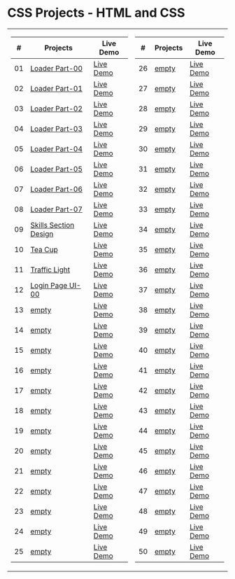  <!-- # 50 Projects in 50 Days - HTML/CSS and JavaScript -->
 # CSS Projects - HTML and CSS

<!-- This is the main repository for all of the projects in the course.

-   [Course Link](https://www.com/50-Projects-In-50-Days) -->

<table>
<tr>
<td>


|  #  | Projects | Live Demo |
| :-: | --------------------------------------------------------------------------------------------------------------------------- | --------------------------------------------------------------------------------- |
| 01  | [Loader Part-00](https://github.com/Rajat0063/CSS-Projects/tree/main/Loaders/Part-00) | [Live Demo](https://css-loaders-part00-yr.netlify.app/) |
| 02  | [Loader Part-01](https://github.com/Rajat0063/CSS-Projects/tree/main/Loaders/Part-01) | [Live Demo](https://css-loaders-part01-yr.netlify.app/) |
| 03  | [Loader Part-02](https://github.com/Rajat0063/CSS-Projects/tree/main/Loaders/Part-02) | [Live Demo](https://css-loaders-part02-yr.netlify.app/) |
| 04  | [Loader Part-03](https://github.com/Rajat0063/CSS-Projects/tree/main/Loaders/Part-03) | [Live Demo](https://css-loaders-part03-yr.netlify.app/) |
| 05  | [Loader Part-04](https://github.com/Rajat0063/CSS-Projects/tree/main/Loaders/Part-04) | [Live Demo](https://css-loaders-part04-yr.netlify.app/) |
| 06  | [Loader Part-05](https://github.com/Rajat0063/CSS-Projects/tree/main/Loaders/Part-05) | [Live Demo](https://css-loaders-part05-yr.netlify.app/) |
| 07  | [Loader Part-06](https://github.com/Rajat0063/CSS-Projects/tree/main/Loaders/Part-06) | [Live Demo](https://css-loaders-part06-yr.netlify.app/) |
| 08  | [Loader Part-07](https://github.com/Rajat0063/CSS-Projects/tree/main/Loaders/Part-07) | [Live Demo](https://css-loaders-part07-yr.netlify.app/) |
| 09  | [Skills Section Design](https://github.com/Rajat0063/CSS-Projects/tree/main/Skills%20Section%20Design) | [Live Demo](https://css-skills-section-design-yr.netlify.app/) |
| 10  | [Tea Cup](https://github.com/Rajat0063/CSS-Projects/tree/main/Tea%20Cup) | [Live Demo](https://css-tea-cup-yr.netlify.app/) |
| 11  | [Traffic Light](https://github.com/Rajat0063/CSS-Projects/tree/main/Traffic%20Light) | [Live Demo](https://css-traffic-light-yr.netlify.app/) |
| 12  | [Login Page UI-00](https://github.com/Rajat0063/CSS-Projects/tree/main/Login%20Pages/UI-00) | [Live Demo](https://css-login-pages-ui-00.netlify.app/) |
| 13  | [empty]() | [Live Demo]() |
| 14  | [empty]() | [Live Demo]() |
| 15  | [empty]() | [Live Demo]() |
| 16  | [empty]() | [Live Demo]() |
| 17  | [empty]() | [Live Demo]() |
| 18  | [empty]() | [Live Demo]() |
| 19  | [empty]() | [Live Demo]() |
| 20  | [empty]() | [Live Demo]() |
| 21  | [empty]() | [Live Demo]() |
| 22  | [empty]() | [Live Demo]() |
| 23  | [empty]() | [Live Demo]() |
| 24  | [empty]() | [Live Demo]() |
| 25  | [empty]() | [Live Demo]() |

<!-- **NOTE ON PULL REQUESTS**: All of these projects are part of the course. While I do appreciate people trying to make some things prettier or adding new features, we are only accepting pull requests and looking at issues for bug fixes so that the code stays inline with the course. -->

</td>
<td>

|  #  | Projects | Live Demo |
| :-: | --------------------------------------------------------------------------------------------------------------------------- | --------------------------------------------------------------------------------- |
| 26  | [empty]() | [Live Demo]() |
| 27  | [empty]() | [Live Demo]() |
| 28  | [empty]() | [Live Demo]() |
| 29  | [empty]() | [Live Demo]() |
| 30  | [empty]() | [Live Demo]() |
| 31  | [empty]() | [Live Demo]() |
| 32  | [empty]() | [Live Demo]() |
| 33  | [empty]() | [Live Demo]() |
| 34  | [empty]() | [Live Demo]() |
| 35  | [empty]() | [Live Demo]() |
| 36  | [empty]() | [Live Demo]() |
| 37  | [empty]() | [Live Demo]() |
| 38  | [empty]() | [Live Demo]() |
| 39  | [empty]() | [Live Demo]() |
| 40  | [empty]() | [Live Demo]() |
| 41  | [empty]() | [Live Demo]() |
| 42  | [empty]() | [Live Demo]() |
| 43  | [empty]() | [Live Demo]() |
| 44  | [empty]() | [Live Demo]() |
| 45  | [empty]() | [Live Demo]() |
| 46  | [empty]() | [Live Demo]() |
| 47  | [empty]() | [Live Demo]() |
| 48  | [empty]() | [Live Demo]() |
| 49  | [empty]() | [Live Demo]() |
| 50  | [empty]() | [Live Demo]() |

</td>
</tr>
</table>